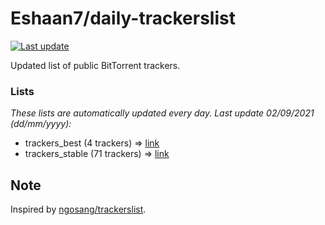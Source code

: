 
# Eshaan7/daily-trackerslist 

[![Last update](https://img.shields.io/badge/Last%20update-02/09/2021-blue.svg)](#)

Updated list of public BitTorrent trackers.

### Lists
*These lists are automatically updated every day. Last update 02/09/2021 (_dd/mm/yyyy_):*

* trackers_best (4 trackers) => [link](https://raw.githubusercontent.com/eshaan7/daily-trackerslist/master/trackers_best.txt)
* trackers_stable (71 trackers) => [link](https://raw.githubusercontent.com/eshaan7/daily-trackerslist/master/trackers_stable.txt)

## Note

Inspired by [ngosang/trackerslist](https://github.com/ngosang/trackerslist).
